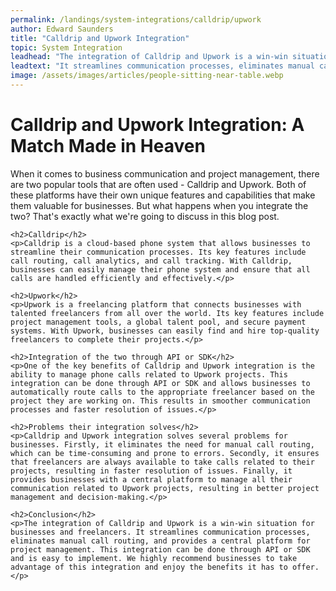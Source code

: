 ```yaml
---
permalink: /landings/system-integrations/calldrip/upwork
author: Edward Saunders
title: "Calldrip and Upwork Integration"
topic: System Integration
leadhead: "The integration of Calldrip and Upwork is a win-win situation for businesses and freelancers"
leadtext: "It streamlines communication processes, eliminates manual call routing, and provides a central platform for project management. This integration can be done through API or SDK and is easy to implement. We highly recommend businesses to take advantage of this integration and enjoy the benefits it has to offer."
image: /assets/images/articles/people-sitting-near-table.webp
---
```

<div class="arttext">	<h1>Calldrip and Upwork Integration: A Match Made in Heaven</h1>
	<p>When it comes to business communication and project management, there are two popular tools that are often used - Calldrip and Upwork. Both of these platforms have their own unique features and capabilities that make them valuable for businesses. But what happens when you integrate the two? That's exactly what we're going to discuss in this blog post.</p>

	<h2>Calldrip</h2>
	<p>Calldrip is a cloud-based phone system that allows businesses to streamline their communication processes. Its key features include call routing, call analytics, and call tracking. With Calldrip, businesses can easily manage their phone system and ensure that all calls are handled efficiently and effectively.</p>

	<h2>Upwork</h2>
	<p>Upwork is a freelancing platform that connects businesses with talented freelancers from all over the world. Its key features include project management tools, a global talent pool, and secure payment systems. With Upwork, businesses can easily find and hire top-quality freelancers to complete their projects.</p>

	<h2>Integration of the two through API or SDK</h2>
	<p>One of the key benefits of Calldrip and Upwork integration is the ability to manage phone calls related to Upwork projects. This integration can be done through API or SDK and allows businesses to automatically route calls to the appropriate freelancer based on the project they are working on. This results in smoother communication processes and faster resolution of issues.</p>

	<h2>Problems their integration solves</h2>
	<p>Calldrip and Upwork integration solves several problems for businesses. Firstly, it eliminates the need for manual call routing, which can be time-consuming and prone to errors. Secondly, it ensures that freelancers are always available to take calls related to their projects, resulting in faster resolution of issues. Finally, it provides businesses with a central platform to manage all their communication related to Upwork projects, resulting in better project management and decision-making.</p>

	<h2>Conclusion</h2>
	<p>The integration of Calldrip and Upwork is a win-win situation for businesses and freelancers. It streamlines communication processes, eliminates manual call routing, and provides a central platform for project management. This integration can be done through API or SDK and is easy to implement. We highly recommend businesses to take advantage of this integration and enjoy the benefits it has to offer.</p>
</div>
